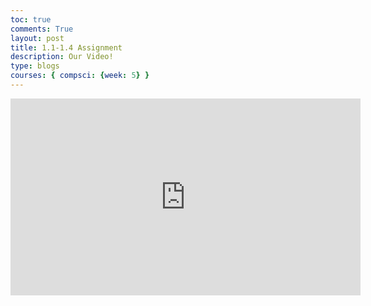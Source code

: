 ```yaml
---
toc: true
comments: True
layout: post
title: 1.1-1.4 Assignment
description: Our Video!
type: blogs
courses: { compsci: {week: 5} }
---
```

<iframe width="560" height="315" src="https://www.youtube.com/embed/HNjrJKFgNBU" title="YouTube video player" frameborder="0" allow="accelerometer; autoplay; clipboard-write; encrypted-media; gyroscope; picture-in-picture" allowfullscreen></iframe>
